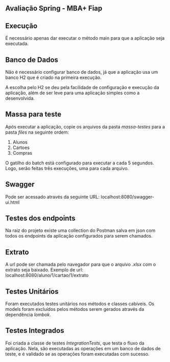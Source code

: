 ## Avaliação Spring - MBA+ Fiap

## Execução
É necessário apenas dar executar o método main para que a aplicação seja executada.

## Banco de Dados
Não é necessário configurar banco de dados, já que a aplicação usa um banco H2 que é criado na primeira execução.

A escolha pelo H2 se deu pela facilidade de configuração e execução da aplicação, além de ser leve para uma aplicação simples como a desenvolvida.

## Massa para teste
Após executar a aplicação, copie os arquivos da pasta _massa-testes_ para a pasta _files_ na seguinte ordem:
1. Alunos
2. Cartoes
3. Compras

O gatilho do batch está configurado para executar a cada 5 segundos. Logo, serão feitas três execuções, uma para cada arquivo.

## Swagger
Pode ser acessado através da seguinte URL: localhost:8080/swagger-ui.html

## Testes dos endpoints
Na raiz do projeto existe uma collection do Postman salva em json com todos os endpoints da aplicação configurados para serem chamados.

## Extrato
A url pode ser chamada pelo navegador para que o arquivo _.xlsx_ com o extrato seja baixado.
Exemplo de url: localhost:8080/aluno/1/cartao/1/extrato

## Testes Unitários
Foram executados testes unitários nos métodos e classes cabíveis. Os models foram excluídos pelos métodos serem gerados através da dependência _lombok_.

## Testes Integrados
Foi criada a classe de testes _IntegrationTests_, que testa o fluxo da aplicação. Nela, são executadas as operações em um banco de dados de teste, e é validado se as operações foram executadas com sucesso.
